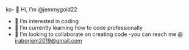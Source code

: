 ko- 👋 Hi, I’m @jemmygold22
- 👀 I’m interested in coding
- 🌱 I’m currently learning how to code professionally
- 💞️ I’m looking to collaborate on creating code
-you can reach me @ iraborjem2019@gmail.com 
<!---
jemmygold22/jemmygold22 is a ✨ special ✨ repository because its `README.md` (this file) appears on your GitHub profile.
You can click the Preview link to take a look at your changes.
--->
